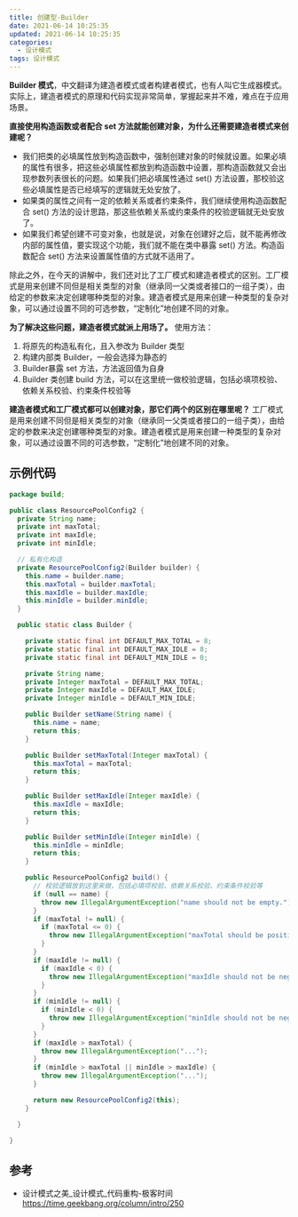 ```yaml
---
title: 创建型-Builder
date: 2021-06-14 10:25:35
updated: 2021-06-14 10:25:35
categories:
  - 设计模式
tags: 设计模式
---
```


**Builder 模式**，中文翻译为建造者模式或者构建者模式，也有人叫它生成器模式。
实际上，建造者模式的原理和代码实现非常简单，掌握起来并不难，难点在于应用场景。

**直接使用构造函数或者配合 set 方法就能创建对象，为什么还需要建造者模式来创建呢？**

* 我们把类的必填属性放到构造函数中，强制创建对象的时候就设置。如果必填的属性有很多，把这些必填属性都放到构造函数中设置，那构造函数就又会出现参数列表很长的问题。如果我们把必填属性通过 set() 方法设置，那校验这些必填属性是否已经填写的逻辑就无处安放了。
* 如果类的属性之间有一定的依赖关系或者约束条件，我们继续使用构造函数配合 set() 方法的设计思路，那这些依赖关系或约束条件的校验逻辑就无处安放了。
* 如果我们希望创建不可变对象，也就是说，对象在创建好之后，就不能再修改内部的属性值，要实现这个功能，我们就不能在类中暴露 set() 方法。构造函数配合 set() 方法来设置属性值的方式就不适用了。

除此之外，在今天的讲解中，我们还对比了工厂模式和建造者模式的区别。工厂模式是用来创建不同但是相关类型的对象（继承同一父类或者接口的一组子类），由给定的参数来决定创建哪种类型的对象。建造者模式是用来创建一种类型的复杂对象，可以通过设置不同的可选参数，“定制化”地创建不同的对象。

**为了解决这些问题，建造者模式就派上用场了。**
使用方法：

1. 将原先的构造私有化，且入参改为 Builder 类型
2. 构建内部类 Builder，一般会选择为静态的
3. Builder暴露 set 方法，方法返回值为自身
4. Builder 类创建 build 方法，可以在这里统一做校验逻辑，包括必填项校验、依赖关系校验、约束条件校验等

**建造者模式和工厂模式都可以创建对象，那它们两个的区别在哪里呢？**
工厂模式是用来创建不同但是相关类型的对象（继承同一父类或者接口的一组子类），由给定的参数来决定创建哪种类型的对象。建造者模式是用来创建一种类型的复杂对象，可以通过设置不同的可选参数，“定制化”地创建不同的对象。

## 示例代码

```java
package build;

public class ResourcePoolConfig2 {
  private String name;
  private int maxTotal;
  private int maxIdle;
  private int minIdle;

  // 私有化构造
  private ResourcePoolConfig2(Builder builder) {
    this.name = builder.name;
    this.maxTotal = builder.maxTotal;
    this.maxIdle = builder.maxIdle;
    this.minIdle = builder.minIdle;
  }

  public static class Builder {

    private static final int DEFAULT_MAX_TOTAL = 8;
    private static final int DEFAULT_MAX_IDLE = 8;
    private static final int DEFAULT_MIN_IDLE = 0;

    private String name;
    private Integer maxTotal = DEFAULT_MAX_TOTAL;
    private Integer maxIdle = DEFAULT_MAX_IDLE;
    private Integer minIdle = DEFAULT_MIN_IDLE;

    public Builder setName(String name) {
      this.name = name;
      return this;
    }

    public Builder setMaxTotal(Integer maxTotal) {
      this.maxTotal = maxTotal;
      return this;
    }

    public Builder setMaxIdle(Integer maxIdle) {
      this.maxIdle = maxIdle;
      return this;
    }

    public Builder setMinIdle(Integer minIdle) {
      this.minIdle = minIdle;
      return this;
    }

    public ResourcePoolConfig2 build() {
      // 校验逻辑放到这里来做，包括必填项校验、依赖关系校验、约束条件校验等
      if (null == name) {
        throw new IllegalArgumentException("name should not be empty.");
      }
      if (maxTotal != null) {
        if (maxTotal <= 0) {
          throw new IllegalArgumentException("maxTotal should be positive.");
        }
      }
      if (maxIdle != null) {
        if (maxIdle < 0) {
          throw new IllegalArgumentException("maxIdle should not be negative.");
        }
      }
      if (minIdle != null) {
        if (minIdle < 0) {
          throw new IllegalArgumentException("minIdle should not be negative.");
        }
      }
      if (maxIdle > maxTotal) {
        throw new IllegalArgumentException("...");
      }
      if (minIdle > maxTotal || minIdle > maxIdle) {
        throw new IllegalArgumentException("...");
      }

      return new ResourcePoolConfig2(this);
    }

  }

}
```

## 参考

* 设计模式之美_设计模式_代码重构-极客时间 <https://time.geekbang.org/column/intro/250>
